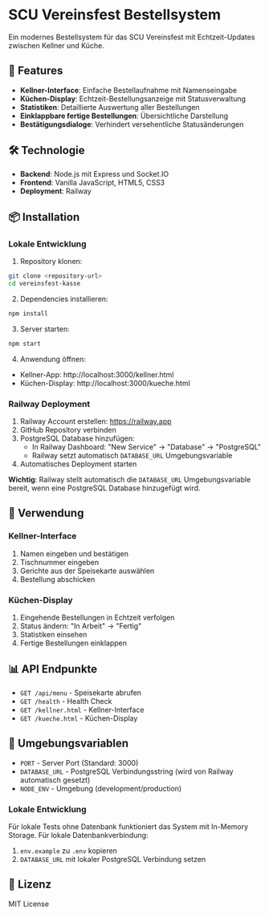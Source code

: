 # SCU Vereinsfest Bestellsystem

Ein modernes Bestellsystem für das SCU Vereinsfest mit Echtzeit-Updates zwischen Kellner und Küche.

## 🚀 Features

- **Kellner-Interface**: Einfache Bestellaufnahme mit Namenseingabe
- **Küchen-Display**: Echtzeit-Bestellungsanzeige mit Statusverwaltung
- **Statistiken**: Detaillierte Auswertung aller Bestellungen
- **Einklappbare fertige Bestellungen**: Übersichtliche Darstellung
- **Bestätigungsdialoge**: Verhindert versehentliche Statusänderungen

## 🛠️ Technologie

- **Backend**: Node.js mit Express und Socket.IO
- **Frontend**: Vanilla JavaScript, HTML5, CSS3
- **Deployment**: Railway

## 📦 Installation

### Lokale Entwicklung

1. Repository klonen:
```bash
git clone <repository-url>
cd vereinsfest-kasse
```

2. Dependencies installieren:
```bash
npm install
```

3. Server starten:
```bash
npm start
```

4. Anwendung öffnen:
- Kellner-App: http://localhost:3000/kellner.html
- Küchen-Display: http://localhost:3000/kueche.html

### Railway Deployment

1. Railway Account erstellen: https://railway.app
2. GitHub Repository verbinden
3. PostgreSQL Database hinzufügen:
   - In Railway Dashboard: "New Service" → "Database" → "PostgreSQL"
   - Railway setzt automatisch `DATABASE_URL` Umgebungsvariable
4. Automatisches Deployment starten

**Wichtig**: Railway stellt automatisch die `DATABASE_URL` Umgebungsvariable bereit, wenn eine PostgreSQL Database hinzugefügt wird.

## 🎯 Verwendung

### Kellner-Interface
1. Namen eingeben und bestätigen
2. Tischnummer eingeben
3. Gerichte aus der Speisekarte auswählen
4. Bestellung abschicken

### Küchen-Display
1. Eingehende Bestellungen in Echtzeit verfolgen
2. Status ändern: "In Arbeit" → "Fertig"
3. Statistiken einsehen
4. Fertige Bestellungen einklappen

## 📊 API Endpunkte

- `GET /api/menu` - Speisekarte abrufen
- `GET /health` - Health Check
- `GET /kellner.html` - Kellner-Interface
- `GET /kueche.html` - Küchen-Display

## 🔧 Umgebungsvariablen

- `PORT` - Server Port (Standard: 3000)
- `DATABASE_URL` - PostgreSQL Verbindungsstring (wird von Railway automatisch gesetzt)
- `NODE_ENV` - Umgebung (development/production)

### Lokale Entwicklung
Für lokale Tests ohne Datenbank funktioniert das System mit In-Memory Storage.
Für lokale Datenbankverbindung:
1. `env.example` zu `.env` kopieren
2. `DATABASE_URL` mit lokaler PostgreSQL Verbindung setzen

## 📝 Lizenz

MIT License 